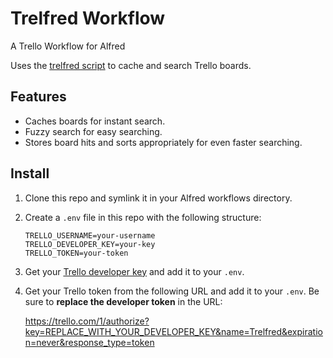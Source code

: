 # Trelfred Workflow

A Trello Workflow for Alfred

Uses the [trelfred script] to cache and search Trello boards.

[trelfred script]: https://github.com/jsteiner/trelfred

## Features

* Caches boards for instant search.
* Fuzzy search for easy searching.
* Stores board hits and sorts appropriately for even faster searching.

## Install

1. Clone this repo and symlink it in your Alfred workflows directory.
1. Create a `.env` file in this repo with the following structure:

   ```
   TRELLO_USERNAME=your-username
   TRELLO_DEVELOPER_KEY=your-key
   TRELLO_TOKEN=your-token
   ```

1. Get your [Trello developer key] and add it to your `.env`.
1. Get your Trello token from the following URL and add it to your `.env`.
   Be sure to **replace the developer token** in the URL:

    https://trello.com/1/authorize?key=REPLACE_WITH_YOUR_DEVELOPER_KEY&name=Trelfred&expiration=never&response_type=token

[Trello developer key]: https://trello.com/1/appKey/generate
